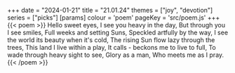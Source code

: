 +++
date = "2024-01-21"
title = "21.01.24"
themes = ["joy", "devotion"]
series = ["picks"]
[params]
  colour = 'poem'
  pageKey = 'src/poem.js'
+++
{{< poem >}}
Hello sweet eyes, 
I see you heavy in the day,
But through you I see smiles,
Full weeks and setting Suns,
Speckled artfully by the way,
I see the world its beauty when it's cold,
The rising Sun flow lazy through the trees,
This land I live within a play,
It calls - beckons me to live to full,
To wade through heavy sight to see,
Glory as a man, 
Who meets me as I pray.
{{< /poem >}}